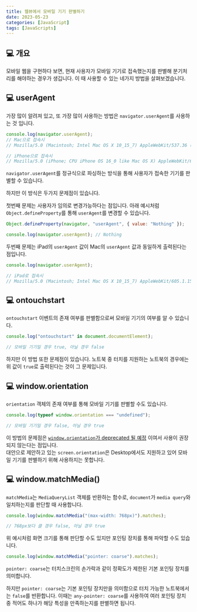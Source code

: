 ```yaml
---
title: 웹뷰에서 모바일 기기 판별하기
date: 2023-05-23
categories: [JavaScript]
tags: [JavaScripts]
---
```


## 💻 개요

모바일 웹을 구현하다 보면, 현재 사용자가 모바일 기기로 접속했는지를 판별해 분기처리를 해야하는 경우가 생깁니다.
이 때 사용할 수 있는 네가지 방법을 살펴보겠습니다.

## 💻 userAgent

가장 많이 알려져 있고, 또 가장 많이 사용하는 방법은 `navigator.userAgent`를 사용하는 것 입니다.

```javascript
console.log(navigator.userAgent);
// Mac으로 접속시
// Mozilla/5.0 (Macintosh; Intel Mac OS X 10_15_7) AppleWebKit/537.36 (KHTML, like Gecko) Chrome/113.0.0.0 Safari/537.36

// iPhone으로 접속시
// Mozilla/5.0 (iPhone; CPU iPhone OS 16_0 like Mac OS X) AppleWebKit/605.1.15 (KHTML, like Gecko) Version/16.0 Mobile/15E148 Safari/604.1
```

`navigator.userAgent`를 정규식으로 파싱하는 방식을 통해 사용자가 접속한 기기를 판별할 수 있습니다.

하지만 이 방식은 두가지 문제점이 있습니다.

첫번째 문제는 사용자가 임의로 변경가능하다는 점입니다. 아래 예시처럼 `Object.defineProperty`를 통해 `userAgent`를 변경할 수 있습니다.

```javascript
Object.defineProperty(navigator, "userAgent", { value: "Nothing" });

console.log(navigator.userAgent); // Nothing
```

두번째 문제는 iPad의 `userAgent` 값이 Mac의 `userAgent` 값과 동일하게 출력된다는 점입니다.

```javascript
console.log(navigator.userAgent);

// iPad로 접속시
// Mozilla/5.0 (Macintosh; Intel Mac OS X 10_15_7) AppleWebKit/605.1.15 (KHTML, like Gecko) Version/16.2 Safari/605.1.15
```

## 💻 ontouchstart

`ontouchstart` 이벤트의 존재 여부를 판별함으로써 모바일 기기의 여부를 알 수 있습니다.

```javascript
console.log("ontouchstart" in document.documentElement);

// 모바일 기기일 경우 true, 아닐 경우 false
```

하지만 이 방법 또한 문제점이 있습니다. 노트북 중 터치를 지원하는 노트북의 경우에는 위 값이 `true`로 출력된다는 것이 그 문제입니다.

## 💻 window.orientation

`orientation` 객체의 존재 여부를 통해 모바일 기기를 판별할 수도 있습니다.

```javascript
console.log(typeof window.orientation === "undefined");

// 모바일 기기일 경우 false, 아닐 경우 true
```

이 방법의 문제점은 [`window.orientation`가 deprecated 될 예정](https://developer.mozilla.org/en-US/docs/Web/API/Window/orientation) 이여서 사용이 권장되지 않는다는 점입니다.  
대안으로 제안하고 있는 `screen.orientation`은 Desktop에서도 지원하고 있어 모바일 기기를 판별하기 위해 사용하지는 못합니다.

## 💻 window.matchMedia()

`matchMedia`는 `MediaQueryList` 객체를 반환하는 함수로, `document`가 `media query`와 일치하는지를 판단할 때 사용합니다.

```javascript
console.log(window.matchMedia("(max-width: 768px)").matches);

// 768px보다 클 경우 false, 아닐 경우 true
```

위 예시처럼 화면 크기를 통해 판단할 수도 있지만 포인팅 장치를 통해 파악할 수도 있습니다.

```javascript
console.log(window.matchMedia("pointer: coarse").matches);
```

`pointer: coarse`는 터치스크린의 손가락과 같이 정확도가 제한된 기본 포인팅 장치를 의미합니다.

하지만 `pointer: coarse`는 기본 포인팅 장치만을 의미함으로 터치 가능한 노트북에서는 `false`를 반환합니다. 이때는 `any-pointer: coarse`를 사용하여 여러 포인팅 장치 중 적어도 하나가 해당 특성을 만족하는지를 판별하면 됩니다.

